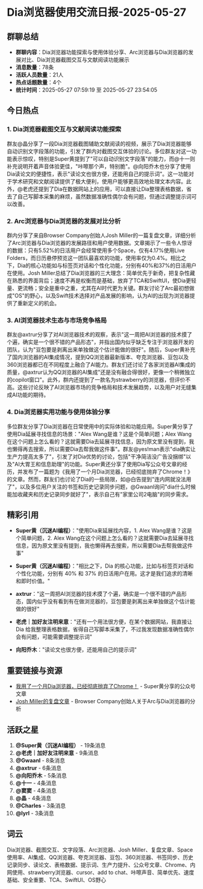 # Dia浏览器使用交流日报-2025-05-27

## 群聊总结

- **群聊内容**：Dia浏览器功能探索与使用体验分享、Arc浏览器与Dia浏览器的发展对比、Dia浏览器截图交互与文献阅读功能展示
- **消息数量**：78条
- **活跃人员数量**：21人
- **热点话题数量**：4个
- **统计时间**：2025-05-27 07:59:19 至 2025-05-27 23:54:05

## 今日热点

### 1. Dia浏览器截图交互与文献阅读功能探索

群友@晶分享了一段Dia浏览器截图辅助文献阅读的视频，展示了Dia浏览器能够自动识别文字段落的功能，引发了群内对截图交互体验的讨论。多位群友对这一功能表示惊叹，特别是Super黄提到了"可以自动识别文字段落"的能力，而@十一则补充说明开着声音体验更佳，"咔嚓那个声，特别脆"。@向阳乔木也分享了使用Dia读论文的便捷性，表示"读论文也很方便，还能用自己的提示词"。这一功能对于学术研究和文献阅读提供了极大便利，使用户能够更高效地处理文本内容。此外，@老虎还提到了Dia在数据网站上的应用，可以直接让Dia整理表格数据，省去了自己写脚本采集的麻烦，虽然数据准确性偶尔会有问题，但通过调整提示词可以改善。

### 2. Arc浏览器与Dia浏览器的发展对比分析

群内分享了来自Browser Company创始人Josh Miller的一篇复盘文章，详细分析了Arc浏览器与Dia浏览器的发展路径和用户使用数据。文章揭示了一些令人惊讶的数据：只有5.52%的日活用户会经常使用多个Space，仅有4.17%使用Live Folders，而日历悬停预览这一团队最喜欢的功能，使用率仅为0.4%。相比之下，Dia的核心功能如与标签页对话和个性化功能，分别有40%和37%的日活用户在使用。Josh Miller总结了Dia浏览器的三大理念：简单优先于新奇，把复杂性藏在熟悉的界面背后；速度不再是权衡而是基础，放弃了TCA和SwiftUI，使Dia更轻量、更流畅；安全是重中之重，尤其在AI时代更为关键。群友讨论了Arc最初想做成"OS"的野心，以及Swift技术选择对产品发展的影响，认为AI的出现为浏览器提供了重新定义的机会。

### 3. AI浏览器技术生态与市场竞争格局

群友@axtrur分享了对AI浏览器技术的观察，表示"这一周把AI浏览器的技术摸了个遍，确实是一个很不错的产品形态"，并指出国内似乎缺乏专注于浏览器开发的团队，认为"豆包要是剥离出来单独做这个估计能做的很好"。随后，Super黄补充了国内浏览器的AI集成情况，提到QQ浏览器最新版本、夸克浏览器、豆包以及360浏览器都已在不同程度上融合了AI能力。群友们还讨论了各家浏览器AI集成的质量，@axtrur认为QQ浏览器的AI集成"还是没有融合得很好，更像一个稍微独立的copilot窗口"。此外，群内还提到了一款名为strawberry的浏览器，但评价不高。这些讨论反映了AI浏览器市场的竞争格局和技术发展趋势，以及用户对无缝集成AI功能的期待。

### 4. Dia浏览器实用功能与使用体验分享

多位群友分享了Dia浏览器在日常使用中的实际体验和功能应用。Super黄分享了使用Dia延展寻找信息的场景："Alex Wang是谁？这是个简单问题；Alex Wang在这个问题上怎么看的？这就需要Dia去延展寻找信息，因为原文里没有提到，我也懒得再去搜索，所以需要Dia去帮我做这件事"。群友@yes!man表示"dia确实让生产力提高太多了"，引发了对Dia优势的讨论，包括"干净简洁没广告没捆绑"以及"AI大胃王和信息助理"的功能。Super黄还分享了使用Dia写公众号文章的经历，并发布了一篇题为《我用了一个月Dia浏览器，已经彻底抛弃了Chrome！》的文章。然而，群友们也讨论了Dia的一些局限，如@白告提到"连内网就没法用了"，以及多位用户关注的书签和历史记录同步问题，@Gwaanl询问"dia什么时候能加收藏夹和历史记录同步就好了"，表示自己有"家里公司2电脑"的同步需求。

## 精彩引用

- **Super黄（沉迷AI编程）**："使用Dia来延展找内容，1. Alex Wang是谁？这是个简单问题，2. Alex Wang在这个问题上怎么看的？这就需要Dia去延展寻找信息，因为原文里没有提到，我也懒得再去搜索，所以需要Dia去帮我做这件事"

- **Super黄（沉迷AI编程）**："相比之下，Dia 的核心功能，比如与标签页对话和个性化功能，分别有 40% 和 37% 的日活用户在用。这才是我们追求的清晰和即时价值。"

- **axtrur**："这一周把AI浏览器的技术摸了个遍，确实是一个很不错的产品形态，国内似乎没有看到有在做浏览器的，豆包要是剥离出来单独做这个估计能做的很好"

- **老虎｜加好友注明来意**："还有一个用法很方便，在某个数据网站，我直接让 Dia 给我整理表格数据，省得自己写脚本采集了，不过我发现数据准确性偶尔会有问题，可能需要调整提示词"

- **向阳乔木**："读论文也很方便，还能用自己的提示词"

## 重要链接与资源

- [我用了一个月Dia浏览器，已经彻底抛弃了Chrome！](http://mp.weixin.qq.com/s?__biz=MjM5ODU1MzQzOQ==&mid=2451426634&idx=1&sn=c6a15ec81f5c3afea403a9f540844427&chksm=b02eb418bc20edde208367cfc3c7f7c5e9186737f928bcc21f514a982b430c7c2bb05ec69a12&mpshare=1&scene=1&srcid=0527HzgEmar2d4uqD6lw86YE&sharer_shareinfo=ecc0635cdfd95af0b2f7c947f5d033f1&sharer_shareinfo_first=ecc0635cdfd95af0b2f7c947f5d033f1#rd) - Super黄分享的公众号文章
- [Josh Miller的复盘文章](https://browsercompany.substack.com/p/letter-to-arc-members-2025) - Browser Company创始人关于Arc与Dia浏览器的分析

## 活跃之星

1. **@Super黄（沉迷AI编程）** - 19条消息
2. **@老虎｜加好友注明来意** - 9条消息
3. **@Gwaanl** - 8条消息
4. **@axtrur** - 6条消息
5. **@向阳乔木** - 5条消息
6. **@十一** - 4条消息
7. **@窦窦** - 4条消息
8. **@晶** - 4条消息
9. **@Charles** - 3条消息
10. **@lyrl** - 3条消息

## 词云

Dia浏览器、截图交互、文字段落、Arc浏览器、Josh Miller、复盘文章、Space使用率、AI集成、QQ浏览器、夸克浏览器、豆包、360浏览器、书签同步、历史记录同步、读论文、表格数据、提示词、生产力提升、公众号文章、Chrome、内网使用、strawberry浏览器、cursor、add to chat、咔嚓声音、简单优先、速度基础、安全重要、TCA、SwiftUI、OS野心